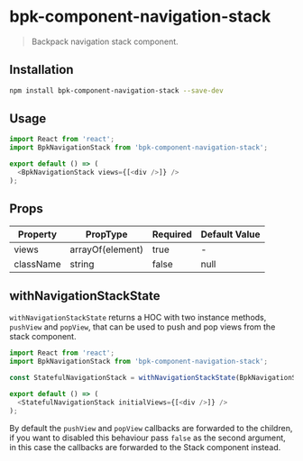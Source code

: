 # bpk-component-navigation-stack

> Backpack navigation stack component.

## Installation

```sh
npm install bpk-component-navigation-stack --save-dev
```

## Usage

```js
import React from 'react';
import BpkNavigationStack from 'bpk-component-navigation-stack';

export default () => (
  <BpkNavigationStack views={[<div />]} />
);
```

## Props

| Property  | PropType         | Required | Default Value |
| --------- | ---------------- | -------- | ------------- |
| views     | arrayOf(element) | true     | -             |
| className | string           | false    | null          |

## withNavigationStackState

`withNavigationStackState` returns a HOC with two instance methods, `pushView` and `popView`,
that can be used to push and pop views from the stack component.


```js
import React from 'react';
import BpkNavigationStack from 'bpk-component-navigation-stack';

const StatefulNavigationStack = withNavigationStackState(BpkNavigationStack);

export default () => (
  <StatefulNavigationStack initialViews={[<div />]} />
);
```

By default the `pushView` and `popView` callbacks are forwarded to the children, if you
want to disabled this behaviour pass `false` as the second argument, in this case the
callbacks are forwarded to the Stack component instead.